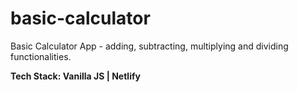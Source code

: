 # basic-calculator
Basic Calculator App - adding, subtracting, multiplying and dividing functionalities.

**Tech Stack: Vanilla JS | Netlify**


